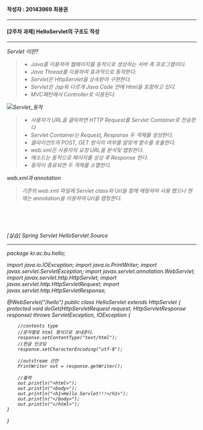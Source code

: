 #### 작성자 : 20143969 최용권
<hr/>

#### [2주차 과제] HelloServlet의 구조도 작성
<hr/>

<em>Servlet 이란?
>- Java를 이용하여 웹페이지를 동적으로 생성하는 서버 측 프로그램이다.
>- Java Thread를 이용하여 효과적으로 동작한다.
>- Servlet은 HttpServlet을 상속받아 구현한다.
>- Servlet은 Jsp와 다르게 Java Code 안에 Html을 포함하고 있다.
>- MVC패턴에서 Controller로 이용된다.

![Servlet_동작](/uploads/47643705cf6f6ffb0d6e6cd98614e0fe/Servlet_동작.png)

>- 사용자가 URL을 클릭하면 HTTP Request를 Servlet Container로 전송한다
>- Servlet Container는 Request, Response 두 객체를 생성한다.
>- 클라이언트의 POST, GET 방식의 여부를 알맞게 함수를 호출한다.
>- web.xml은 사용자의 요청 URL을 분석및 맵핑한다.
>- 메소드는 동적으로 페이지를 성성 후 Response 한다.
>- 동작이 종료되면 두 객체를 소멸한다.

<em>web.xml과 annotation

>기존의 web.xml 파일에 Servlet class와 Url을 함께 매핑하여 사용 했으나
>현재는 annotation을 이용하여 Url을 맵핑한다.

<br>
<br>
<br>

<em>[실습] Spring Servlet HelloServlet Source
<hr/>

package kr.ac.bu.hello;

import java.io.IOException;
import java.io.PrintWriter;
import javax.servlet.ServletException;
import javax.servlet.annotation.WebServlet;
import javax.servlet.http.HttpServlet;
import javax.servlet.http.HttpServletRequest;
import javax.servlet.http.HttpServletResponse;

@WebServlet("/hello")
public class HelloServlet extends HttpServlet {
	protected void doGet(HttpServletRequest request, HttpServletResponse response)
			throws ServletException, IOException {

		//contents type
		//문자열로 html 형식으로 보내준다.
		response.setContentType("text/html");
		//한글 인코딩
		response.setCharacterEncoding("utf-8");

		//outstream 선언
		PrintWriter out = response.getWriter();

		//출력
		out.println("<html>");
		out.println("<body>");
		out.println("<h1>Hello Servlet!!!</h1>");
		out.println("</body>");
		out.println("</html>");
	}
}
